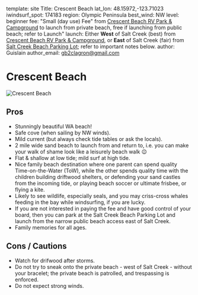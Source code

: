 template: site
Title: Crescent Beach
lat_lon: 48.15972,-123.71023
iwindsurf_spot: 174183
region: Olympic Peninsula
best_wind: NW
level: beginner
fee: "Small (day use) Fee" from [Crescent Beach RV Park & Campground](https://www.crescentbeachrv.com/) to launch from private beach, free if launching from public beach; refer to Launch"
launch: Either **West** of Salt Creek (best) from [Crescent Beach RV Park & Campground](https://www.crescentbeachrv.com/), or **East** of Salt Creek (fair) from [Salt Creek Beach Parking Lot](https://goo.gl/maps/LtfWB4RZFD8CFaLB9); refer to important notes below.
author: Guislain
author_email: <gb2clagron@gmail.com>

# Crescent Beach

![Crescent Beach](/images/crescent_beach.png)

## Pros

*   Stunningly beautiful WA beach!
*   Safe cove (when sailing by NW winds).
*   Mild current (but always check tide tables or ask the locals).
*   2 mile wide sand beach to launch from and return to, i.e. you can make your walk of shame look like a leisurely beach walk :wink:
*   Flat & shallow at low tide; mild surf at high tide.
*   Nice family beach destination where one parent can spend quality Time-on-the-Water (ToW), while the other spends quality time with the children building driftwood shelters, or defending your sand castles from the incoming tide, or playing beach soccer or ultimate frisbee, or flying a kite.
*   Likely to see wildlife, especially seals, and you may criss-cross whales feeding in the bay while windsurfing, if you are lucky.
*   If you are not interested in paying the fee and have good control of your board, then you can park at the Salt Creek Beach Parking Lot and launch from the narrow public beach access east of Salt Creek.
*   Family memories for all ages.

## Cons / Cautions

*   Watch for drifwood after storms.
*   Do not try to sneak onto the private beach - west of Salt Creek - without your bracelet; the private beach is patrolled, and trespassing is enforced.
*   Do not expect strong winds.
